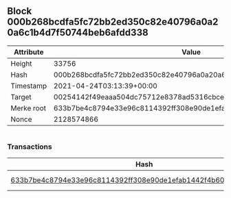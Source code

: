## Block 000b268bcdfa5fc72bb2ed350c82e40796a0a20a6c1b4d7f50744beb6afdd338

Attribute | Value
--- | ---
Height | 33756
Hash | 000b268bcdfa5fc72bb2ed350c82e40796a0a20a6c1b4d7f50744beb6afdd338
Timestamp | 2021-04-24T03:13:39+00:00
Target | 00254142f49eaaa504dc75712e8378ad5316cbcead634704b3734b6271167cc4
Merke root | 633b7be4c8794e33e96c8114392ff308e90de1efab1442f4b603e6e95f10acc9
Nonce | 2128574866

```

```

### Transactions

Hash | Amount
--- | ---
[633b7be4c8794e33e96c8114392ff308e90de1efab1442f4b603e6e95f10acc9](633b7be4c8794e33e96c8114392ff308e90de1efab1442f4b603e6e95f10acc9.md) | 10.00000000 SKEPTI 
